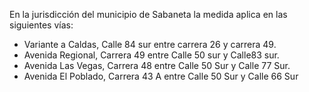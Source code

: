 En la jurisdicción del municipio de Sabaneta la medida aplica en las siguientes vías:

- Variante a Caldas, Calle 84 sur entre carrera 26 y carrera 49.
- Avenida Regional, Carrera 49 entre Calle 50 sur y Calle83 sur.
- Avenida Las Vegas, Carrera 48 entre Calle 50 Sur y Calle 77 Sur.
- Avenida El Poblado, Carrera 43 A entre Calle 50 Sur y Calle 66 Sur
